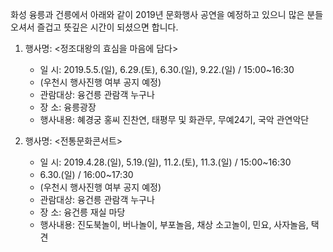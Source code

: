 화성 융릉과 건릉에서 아래와 같이 2019년 문화행사 공연을 예정하고 있으니 많은 분들 오셔서 즐겁고 뜻깊은 시간이 되셨으면 합니다.

1. 행사명: <정조대왕의 효심을 마음에 담다>
   - 일 시: 2019.5.5.(일), 6.29.(토), 6.30.(일), 9.22.(일) / 15:00~16:30
   - (우천시 행사진행 여부 공지 예정)
   - 관람대상: 융건릉 관람객 누구나
   - 장 소: 융릉광장
   - 행사내용: 혜경궁 홍씨 진찬연, 태평무 및 화관무, 무예24기, 국악 관연악단

2. 행사명: <전통문화콘서트>
   - 일 시: 2019.4.28.(일), 5.19.(일), 11.2.(토), 11.3.(일) / 15:00~16:30
   - 6.30.(일) / 16:00~17:30
   - (우천시 행사진행 여부 공지 예정)
   - 관람대상: 융건릉 관람객 누구나
   - 장 소: 융건릉 재실 마당
   - 행사내용: 진도북놀이, 버나놀이, 부포놀음, 채상 소고놀이, 민요, 사자놀음, 택견